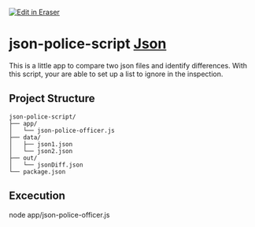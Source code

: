 <p><a target="_blank" href="https://app.eraser.io/workspace/egrf7iAIcALYtpl319Z0" id="edit-in-eraser-github-link"><img alt="Edit in Eraser" src="https://firebasestorage.googleapis.com/v0/b/second-petal-295822.appspot.com/o/images%2Fgithub%2FOpen%20in%20Eraser.svg?alt=media&amp;token=968381c8-a7e7-472a-8ed6-4a6626da5501"></a></p>

# json-police-script [﻿Json](https://app.eraser.io/workspace/egrf7iAIcALYtpl319Z0?elements=HTiUV6pg-QuBg5PAcdbzpA) 
This is a little app to compare two json files and identify differences. With this script, your are able to set up a list to ignore in the inspection.

## Project Structure
```
json-police-script/
├── app/
│   └── json-police-officer.js
├── data/
│   ├── json1.json
│   └── json2.json
├── out/
│   └── jsonDiff.json
└── package.json
```
## Excecution
node app/json-police-officer.js



<!--- Eraser file: https://app.eraser.io/workspace/egrf7iAIcALYtpl319Z0 --->